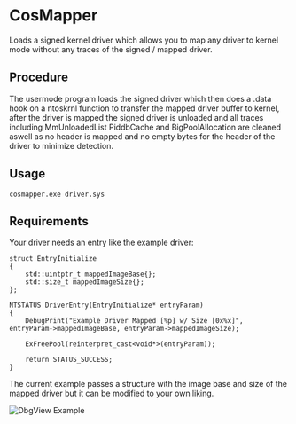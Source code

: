 # CosMapper
Loads a signed kernel driver which allows you to map any driver to kernel mode without any traces of the signed / mapped driver.

## Procedure
The usermode program loads the signed driver which then does a .data hook on a ntoskrnl function to transfer the mapped driver buffer to kernel, after the driver is mapped the signed driver is unloaded and all traces including MmUnloadedList PiddbCache and BigPoolAllocation are cleaned aswell as no header is mapped and no empty bytes for the header of the driver to minimize detection.

## Usage

```cosmapper.exe driver.sys```

## Requirements
Your driver needs an entry like the example driver:

```
struct EntryInitialize
{
	std::uintptr_t mappedImageBase{};
	std::size_t mappedImageSize{};
};

NTSTATUS DriverEntry(EntryInitialize* entryParam)
{
	DebugPrint("Example Driver Mapped [%p] w/ Size [0x%x]", entryParam->mappedImageBase, entryParam->mappedImageSize);

	ExFreePool(reinterpret_cast<void*>(entryParam));

	return STATUS_SUCCESS;
}
```
The current example passes a structure with the image base and size of the mapped driver but it can be modified to your own liking.

![DbgView Example](./example.PNG)
